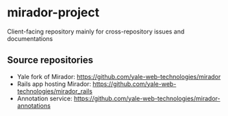 # mirador-project
Client-facing repository mainly for cross-repository issues and documentations

## Source repositories

* Yale fork of Mirador: https://github.com/yale-web-technologies/mirador
* Rails app hosting Mirador: https://github.com/yale-web-technologies/mirador_rails
* Annotation service: https://github.com/yale-web-technologies/mirador-annotations
 
